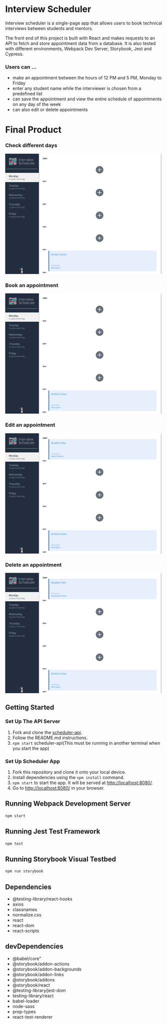 # Interview Scheduler

Interview scheduler is a single-page app that allows users to book technical interviews between students and mentors. 

The front end of this project is built with React and makes requests to an API to fetch and store appointment data from a database. It is also tested with different environments, Webpack Dev Server, Storybook, Jest and Cypress.  

### Users can ...
- make an appointment between the hours of 12 PM and 5 PM, Monday to Friday
- enter any student name while the interviewer is chosen from a predefined list
- can save the appointment and view the entire schedule of appointments on any day of the week
- can also edit or delete appointments

# Final Product
###  Check different days
<img src="https://github.com/Kaz1022/scheduler/blob/main/docs/different_days.gif?raw=true" width="500">

### Book an appointment
<img src="https://github.com/Kaz1022/scheduler/blob/main/docs/book_appointment.gif?raw=true" width="500">

### Edit an appointment 
<img src="https://github.com/Kaz1022/scheduler/blob/main/docs/edit_appointment.gif?raw=true" width="500">

### Delete an appointment 
<img src="https://github.com/Kaz1022/scheduler/blob/main/docs/delete_appointment.gif?raw=true" width="500">


## Getting Started

### Set Up The API Server

1. Fork and clone the [scheduler-api](https://github.com/lighthouse-labs/scheduler-api).
2. Follow the README.md instructions.
3. `npm start` scheduler-api(This must be running in another terminal when you start the app)

### Set Up Scheduler App

1. Fork this repository and clone it onto your local device.
2. Install dependencies using the `npm install` command.
3. `npm start` to start the app. It will be served at <http://localhost:8080/>.
4. Go to <http://localhost:8080/> in your browser.

## Running Webpack Development Server

```sh
npm start
```

## Running Jest Test Framework

```sh
npm test
```

## Running Storybook Visual Testbed

```sh
npm run storybook
```
## Dependencies

- @testing-library/react-hooks
- axios
- classnames
- normalize.css
- react
- react-dom
- react-scripts

## devDependencies

- @babel/core"
- @storybook/addon-actions
- @storybook/addon-backgrounds
- @storybook/addon-links
- @storybook/addons
- @storybook/react
- @testing-library/jest-dom
- testing-library/react
- babel-loader
- node-sass
- prop-types
- react-test-renderer
